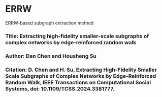 # ERRW
ERRW-based subgraph extraction method

### Title: Extracting high-fidelity smaller-scale subgraphs of complex networks by edge-reinforced random walk
### Author: Dan Chen and Housheng Su
### Citation: D. Chen and H. Su, Extracting High-Fidelity Smaller Scale Subgraphs of Complex Networks by Edge-Reinforced Random Walk, IEEE Transactions on Computational Social Systems, doi: 10.1109/TCSS.2024.3381777.
